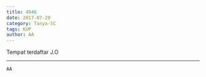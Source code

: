 ```yaml
---
title: 4946
date: 2017-07-20
category: Tanya-SC
tags: KUP
author: AA
---
```


Tempat terdaftar J.O

---



`AA`
